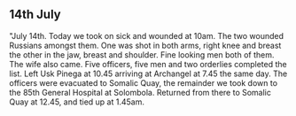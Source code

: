 ## 14th July

"July 14th. Today we took on sick and wounded at 10am. The two wounded Russians amongst them. One was shot in both arms, right knee and breast the other in the jaw, breast and shoulder. Fine looking men both of them. The wife also came. Five officers, five men and two orderlies completed the list. Left Usk Pinega at 10.45 arriving at Archangel at 7.45 the same day. The officers were evacuated to Somalic Quay, the remainder we took down to the 85th General Hospital at Solombola. Returned from there to Somalic Quay at 12.45, and tied up at 1.45am.